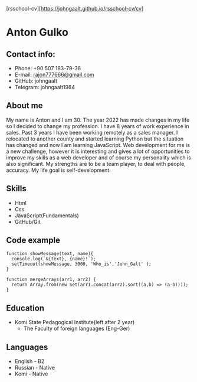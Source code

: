 [rsschool-cv][https://johngaalt.github.io/rsschool-cv/cv]
# **Anton Gulko**

## **Contact info:**

  * Phone: +90 507 183-79-36
  * E-mail: rajon777666@gmail.com
  * GitHub: johngaalt
  * Telegram: johngaalt1984

## **About me**
  My name is Anton and I am 30. The year 2022 has made changes in my life so I decided to change my profession.
  I have 8 years of work experience in sales. Past 3 years I have been working remotely as a sales manager.
  I relocated to another county and started learning Python but the situation has changed and now I am learning JavaScript.
  Web development for me is a new challenge, however it is interesting and gives a lot of opportunities to improve my skills as a web developer
  and of course my personality which is also significant. My strengths are to be a team player, to deal with people, accuracy.
  My life goal is self-development.

## **Skills**
  * Html
  * Css
  * JavaScript(Fundamentals)
  * GitHub/Git

## **Code example**
```
function showMessage(text, name){
  console.log(`&{text}, {name}!`); 
  setTimeout(showMessage, 3000, 'Who_is','John_Galt' ); 
} 

function mergeArrays(arr1, arr2) {
  return Array.from(new Set(arr1.concat(arr2).sort((a,b) => (a-b))));
}
```

## **Education**
  * Komi State Pedagogical Institute(left after 2 year)
      + The Faculty of foreign languages (Eng-Ger)

## **Languages**
  * English - B2
  * Russian - Native
  * Komi - Native

